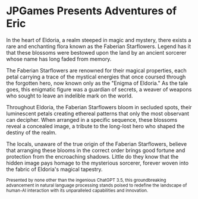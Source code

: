 # JPGames Presents Adventures of Eric

In the heart of Eldoria, a realm steeped in magic and mystery, there exists a rare and enchanting flora known as the Faberian Starflowers. Legend has it that these blossoms were bestowed upon the land by an ancient sorcerer whose name has long faded from memory.

The Faberian Starflowers are renowned for their magical properties, each petal carrying a trace of the mystical energies that once coursed through the forgotten hero, now known only as the "Enigma of Eldoria." As the tale goes, this enigmatic figure was a guardian of secrets, a weaver of weapons who sought to leave an indelible mark on the world.

Throughout Eldoria, the Faberian Starflowers bloom in secluded spots, their luminescent petals creating ethereal patterns that only the most observant can decipher. When arranged in a specific sequence, these blossoms reveal a concealed image, a tribute to the long-lost hero who shaped the destiny of the realm.

The locals, unaware of the true origin of the Faberian Starflowers, believe that arranging these blooms in the correct order brings good fortune and protection from the encroaching shadows. Little do they know that the hidden image pays homage to the mysterious sorcerer, forever woven into the fabric of Eldoria's magical tapestry.

<sub>
Presented by none other than the ingenious ChatGPT 3.5, this groundbreaking advancement in natural language processing stands poised to redefine the landscape of human-AI interaction with its unparalleled capabilities and innovation.</sub>
